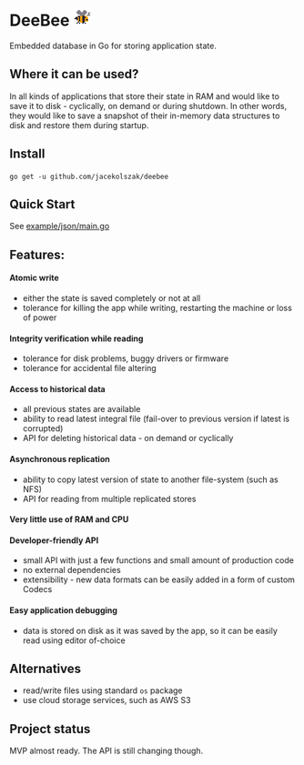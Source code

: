 # DeeBee ![DeeBee](bee.png)

Embedded database in Go for storing application state.

## Where it can be used?

In all kinds of applications that store their state in RAM and would like to save it to disk - cyclically, on demand or during shutdown. In other words, they would like to save a snapshot of their in-memory data structures to disk and restore them during startup.

## Install

`go get -u github.com/jacekolszak/deebee`

## Quick Start

See [example/json/main.go](example/json/main.go)

## Features:

#### Atomic write

* either the state is saved completely or not at all
* tolerance for killing the app while writing, restarting the machine or loss of power

#### Integrity verification while reading
  
* tolerance for disk problems, buggy drivers or firmware
* tolerance for accidental file altering

#### Access to historical data

* all previous states are available
* ability to read latest integral file (fail-over to previous version if latest is corrupted)
* API for deleting historical data - on demand or cyclically

#### Asynchronous replication

* ability to copy latest version of state to another file-system (such as NFS)
* API for reading from multiple replicated stores

#### Very little use of RAM and CPU

#### Developer-friendly API

* small API with just a few functions and small amount of production code
* no external dependencies
* extensibility - new data formats can be easily added in a form of custom Codecs

#### Easy application debugging

* data is stored on disk as it was saved by the app, so it can be easily read using editor of-choice

## Alternatives

* read/write files using standard `os` package
* use cloud storage services, such as AWS S3

## Project status

MVP almost ready. The API is still changing though. 
